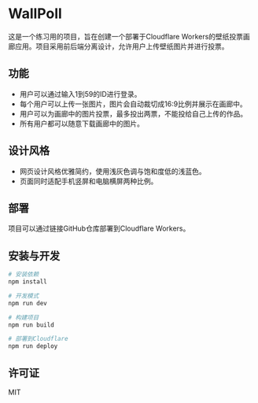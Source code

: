 # WallPoll

这是一个练习用的项目，旨在创建一个部署于Cloudflare Workers的壁纸投票画廊应用。项目采用前后端分离设计，允许用户上传壁纸图片并进行投票。

## 功能

- 用户可以通过输入1到59的ID进行登录。
- 每个用户可以上传一张图片，图片会自动裁切成16:9比例并展示在画廊中。
- 用户可以为画廊中的图片投票，最多投出两票，不能投给自己上传的作品。
- 所有用户都可以随意下载画廊中的图片。

## 设计风格

- 网页设计风格优雅简约，使用浅灰色调与饱和度低的浅蓝色。
- 页面同时适配手机竖屏和电脑横屏两种比例。

## 部署

项目可以通过链接GitHub仓库部署到Cloudflare Workers。

## 安装与开发

```bash
# 安装依赖
npm install

# 开发模式
npm run dev

# 构建项目
npm run build

# 部署到Cloudflare
npm run deploy
```

## 许可证

MIT
